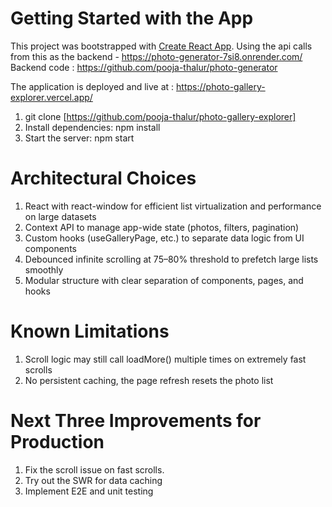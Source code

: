 # Getting Started with the App

This project was bootstrapped with [Create React App](https://github.com/facebook/create-react-app).
Using the api calls from this as the backend - https://photo-generator-7si8.onrender.com/
Backend code : https://github.com/pooja-thalur/photo-generator

The application is deployed and live at : https://photo-gallery-explorer.vercel.app/

1. git clone [https://github.com/pooja-thalur/photo-gallery-explorer]
2. Install dependencies: npm install
3. Start the server: npm start

# Architectural Choices
1. React with react-window for efficient list virtualization and performance on large datasets
2. Context API to manage app-wide state (photos, filters, pagination)
3. Custom hooks (useGalleryPage, etc.) to separate data logic from UI components
4. Debounced infinite scrolling at 75–80% threshold to prefetch large lists smoothly
5. Modular structure with clear separation of components, pages, and hooks

# Known Limitations
1. Scroll logic may still call loadMore() multiple times on extremely fast scrolls
2. No persistent caching, the page refresh resets the photo list

# Next Three Improvements for Production
1. Fix the scroll issue on fast scrolls.
2. Try out the SWR for data caching
3. Implement E2E and unit testing 
